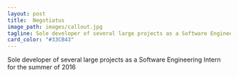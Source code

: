 ```yaml
---
layout: post
title:  Negotiatus
image_path: images/callout.jpg
tagline: Sole developer of several large projects as a Software Engineering Intern for the summer of 2016
card_color: "#33CB43"
---
```


Sole developer of several large projects as a Software Engineering Intern for the summer of 2016
